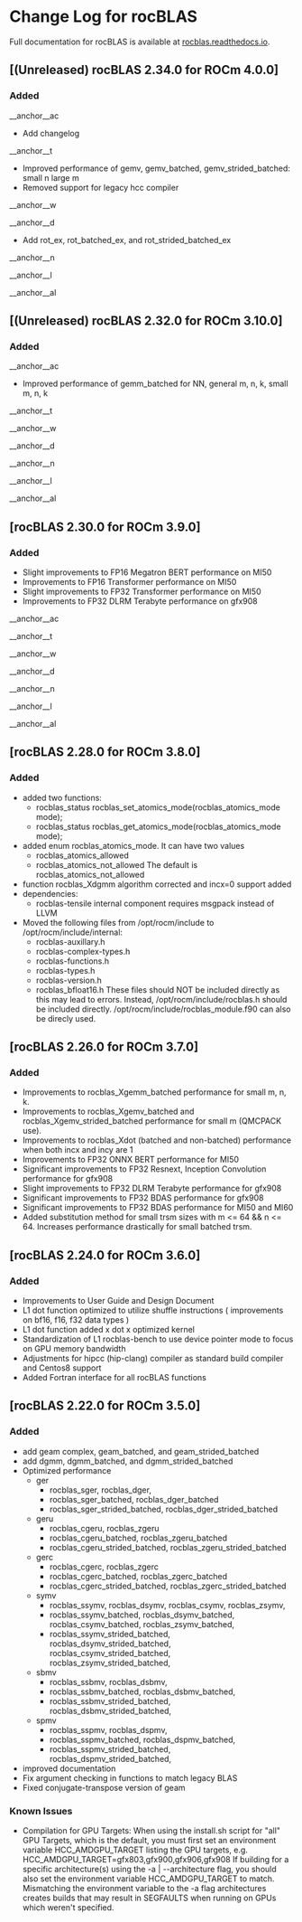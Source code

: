 # Change Log for rocBLAS

Full documentation for rocBLAS is available at [rocblas.readthedocs.io](https://rocblas.readthedocs.io/en/latest/).

## [(Unreleased) rocBLAS 2.34.0 for ROCm 4.0.0]
### Added
__anchor__ac
- Add changelog

__anchor__t
- Improved performance of gemv, gemv_batched, gemv_strided_batched: small n large m
- Removed support for legacy hcc compiler

__anchor__w

__anchor__d
- Add rot_ex, rot_batched_ex, and rot_strided_batched_ex

__anchor__n

__anchor__l

__anchor__al



## [(Unreleased) rocBLAS 2.32.0 for ROCm 3.10.0]
### Added
__anchor__ac
- Improved performance of gemm_batched for NN, general m, n, k, small m, n, k

__anchor__t

__anchor__w

__anchor__d

__anchor__n

__anchor__l

__anchor__al



## [rocBLAS 2.30.0 for ROCm 3.9.0]
### Added
- Slight improvements to FP16 Megatron BERT performance on MI50
- Improvements to FP16 Transformer performance on MI50
- Slight improvements to FP32 Transformer performance on MI50
- Improvements to FP32 DLRM Terabyte performance on gfx908

__anchor__ac

__anchor__t

__anchor__w

__anchor__d

__anchor__n

__anchor__l

__anchor__al


## [rocBLAS 2.28.0 for ROCm 3.8.0]
### Added
- added two functions:
  - rocblas_status rocblas_set_atomics_mode(rocblas_atomics_mode mode);
  - rocblas_status rocblas_get_atomics_mode(rocblas_atomics_mode mode);
- added enum rocblas_atomics_mode. It can have two values
  - rocblas_atomics_allowed
  - rocblas_atomics_not_allowed
  The default is rocblas_atomics_not_allowed
- function rocblas_Xdgmm algorithm corrected and incx=0 support added
- dependencies:
  - rocblas-tensile internal component requires msgpack instead of LLVM
- Moved the following files from /opt/rocm/include to /opt/rocm/include/internal:
  - rocblas-auxillary.h
  - rocblas-complex-types.h
  - rocblas-functions.h
  - rocblas-types.h
  - rocblas-version.h
  - rocblas_bfloat16.h
  These files should NOT be included directly as this may lead to errors. Instead, /opt/rocm/include/rocblas.h should be included directly. /opt/rocm/include/rocblas_module.f90 can also be direcly used.

## [rocBLAS 2.26.0 for ROCm 3.7.0]
### Added
- Improvements to rocblas_Xgemm_batched performance for small m, n, k.
- Improvements to rocblas_Xgemv_batched  and rocblas_Xgemv_strided_batched performance for small m (QMCPACK use).
- Improvements to rocblas_Xdot (batched and non-batched) performance when both incx and incy are 1
- Improvements to FP32 ONNX BERT performance for MI50
- Significant improvements to FP32 Resnext, Inception Convolution performance for gfx908
- Slight improvements to FP32 DLRM Terabyte performance for gfx908
- Significant improvements to FP32 BDAS performance for gfx908
- Significant improvements to FP32 BDAS performance for MI50 and MI60
- Added substitution method for small trsm sizes with m <= 64 && n <= 64. Increases performance drastically for small batched trsm.

## [rocBLAS 2.24.0 for ROCm 3.6.0]
### Added
- Improvements to User Guide and Design Document
- L1 dot function optimized to utilize shuffle instructions (  improvements on bf16, f16, f32 data types )
- L1 dot function added x dot x optimized kernel
- Standardization of L1 rocblas-bench to use device pointer mode to focus on GPU memory bandwidth
- Adjustments for hipcc (hip-clang) compiler as standard build compiler and Centos8 support
- Added Fortran interface for all rocBLAS functions

## [rocBLAS 2.22.0 for ROCm 3.5.0]
### Added
- add geam complex, geam_batched, and geam_strided_batched
- add dgmm, dgmm_batched, and dgmm_strided_batched
- Optimized performance
  - ger
    - rocblas_sger, rocblas_dger,
    - rocblas_sger_batched, rocblas_dger_batched
    - rocblas_sger_strided_batched, rocblas_dger_strided_batched
  - geru
    - rocblas_cgeru, rocblas_zgeru
    - rocblas_cgeru_batched, rocblas_zgeru_batched
    - rocblas_cgeru_strided_batched, rocblas_zgeru_strided_batched
  - gerc
    - rocblas_cgerc, rocblas_zgerc
    - rocblas_cgerc_batched, rocblas_zgerc_batched
    - rocblas_cgerc_strided_batched, rocblas_zgerc_strided_batched
  - symv
    - rocblas_ssymv, rocblas_dsymv, rocblas_csymv, rocblas_zsymv,
    - rocblas_ssymv_batched, rocblas_dsymv_batched, rocblas_csymv_batched, rocblas_zsymv_batched,
    - rocblas_ssymv_strided_batched, rocblas_dsymv_strided_batched, rocblas_csymv_strided_batched, rocblas_zsymv_strided_batched,
  - sbmv
    - rocblas_ssbmv, rocblas_dsbmv,
    - rocblas_ssbmv_batched, rocblas_dsbmv_batched,
    - rocblas_ssbmv_strided_batched, rocblas_dsbmv_strided_batched,
  - spmv
    - rocblas_sspmv, rocblas_dspmv,
    - rocblas_sspmv_batched, rocblas_dspmv_batched,
    - rocblas_sspmv_strided_batched, rocblas_dspmv_strided_batched,
- improved documentation
- Fix argument checking in functions to match legacy BLAS
- Fixed conjugate-transpose version of geam

### Known Issues
- Compilation for GPU Targets:
When using the install.sh script for "all" GPU Targets, which is the default, you must first set an environment variable HCC_AMDGPU_TARGET listing the GPU targets, e.g.  HCC_AMDGPU_TARGET=gfx803,gfx900,gfx906,gfx908
If building for a specific architecture(s) using the  -a | --architecture flag, you should also set the environment variable HCC_AMDGPU_TARGET to match.
Mismatching the environment variable to the -a flag architectures creates builds that may result in SEGFAULTS when running on GPUs which weren't specified.
